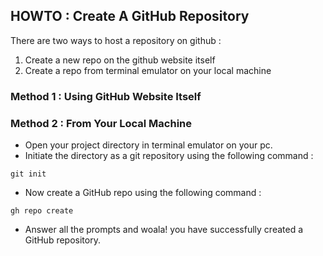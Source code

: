 ## HOWTO : Create A GitHub Repository

There are two ways to host a repository on github :

1) Create a new repo on the github website itself
2) Create a repo from terminal emulator on your local machine

### Method 1 : Using GitHub Website Itself

### Method 2 : From Your Local Machine

- Open your project directory in terminal emulator on your pc.
- Initiate the directory as a git repository using the following command :
```
git init
```
- Now create a GitHub repo using the following command :
```
gh repo create
```
- Answer all the prompts and woala! you have successfully created a GitHub repository.
